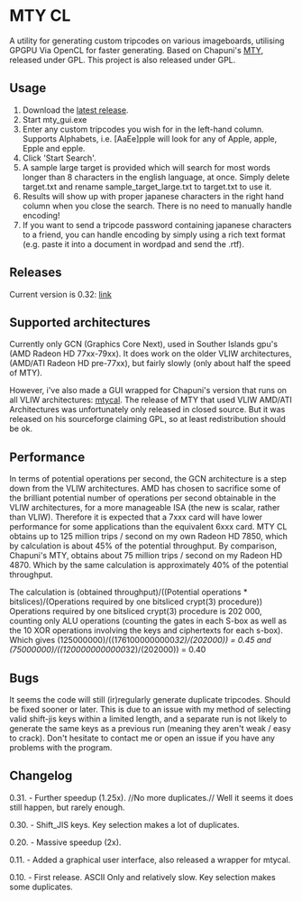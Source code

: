 MTY CL
======

A utility for generating custom tripcodes on various imageboards, utilising GPGPU Via OpenCL for faster generating.
Based on Chapuni's [MTY](http://naniya.sourceforge.jp/), released under GPL.
This project is also released under GPL.

Usage
-----
1. Download the [latest release](https://github.com/madsbuvi/MTY_CL/raw/master/Release/mty_cl_032.rar).
2. Start mty_gui.exe
3. Enter any custom tripcodes you wish for in the left-hand column. Supports Alphabets, i.e. [AaEe]pple will look for any of Apple, apple, Epple and epple.
4. Click 'Start Search'.
5. A sample large target is provided which will search for most words longer than 8 characters in the english language, at once. Simply delete target.txt and rename sample_target_large.txt to target.txt to use it.
6. Results will show up with proper japanese characters in the right hand column when you close the search. There is no need to manually handle encoding!
7. If you want to send a tripcode password containing japanese characters to a friend, you can handle encoding by simply using a rich text format (e.g. paste it into a document in wordpad and send the .rtf).

Releases
--------
Current version is 0.32: [link](https://github.com/madsbuvi/MTY_CL/raw/master/Release/mty_cl_032.rar)


Supported architectures
-----------------------
Currently only GCN (Graphics Core Next), used in Souther Islands gpu's (AMD Radeon HD 77xx-79xx).
It does work on the older VLIW architectures, (AMD/ATI Radeon HD pre-77xx), but fairly slowly (only about half the speed of MTY).

However, i've also made a GUI wrapped for Chapuni's version that runs on all VLIW architectures: [mtycal](https://github.com/downloads/madsbuvi/MTY_CL/mtycal.rar).
The release of MTY that used VLIW AMD/ATI Architectures was unfortunately only released in closed source.
But it was released on his sourceforge claiming GPL, so at least redistribution should be ok.

Performance
-----------
In terms of potential operations per second, the GCN architecture is a step down from the VLIW architectures. AMD has chosen to sacrifice
some of the brilliant potential number of operations per second obtainable in the VLIW architectures, for a more manageable ISA (the new is scalar, rather than VLIW).
Therefore it is expected that a 7xxx card will have lower performance for some applications than the equivalent 6xxx card.
MTY CL obtains up to 125 million trips / second on my own Radeon HD 7850, which by calculation is about 45% of the potential throughput.
By comparison, Chapuni's MTY, obtains about 75 million trips / second on my Radeon HD 4870. Which by the same calculation is approximately 40% of the potential throughput.

The calculation is (obtained throughput)/((Potential operations * bitslices)/(Operations required by one bitsliced crypt(3) procedure))
Operations required by one bitsliced crypt(3) procedure is 202 000, counting only ALU operations (counting the gates in each S-box as well as the 10 XOR operations involving the keys and ciphertexts for each s-box).
Which gives (125000000)/((1761000000000*32)/(202000)) = 0.45 and (75000000)/((1200000000000*32)/(202000)) = 0.40

Bugs
----
It seems the code will still (ir)regularly generate duplicate tripcodes. Should be fixed sooner or later. This is due to an issue with my method of selecting valid shift-jis keys within a limited length, and a separate run is not likely to generate the same keys as a previous run (meaning they aren't weak / easy to crack).
Don't hesitate to contact me or open an issue if you have any problems with the program.

Changelog
---------
0.31. - Further speedup (1.25x). //No more duplicates.// Well it seems it does still happen, but rarely enough.

0.30. - Shift_JIS keys. Key selection makes a lot of duplicates.

0.20. - Massive speedup (2x).

0.11. - Added a graphical user interface, also released a wrapper for mtycal.

0.10. - First release. ASCII Only and relatively slow. Key selection makes some duplicates.